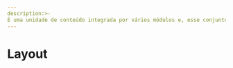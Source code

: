 ```yaml
---
description:>-
É uma unidade de conteúdo integrada por vários módulos e, esse conjunto de diferentes módulos, é o que o usuário vê no app.
---
```


# Layout


